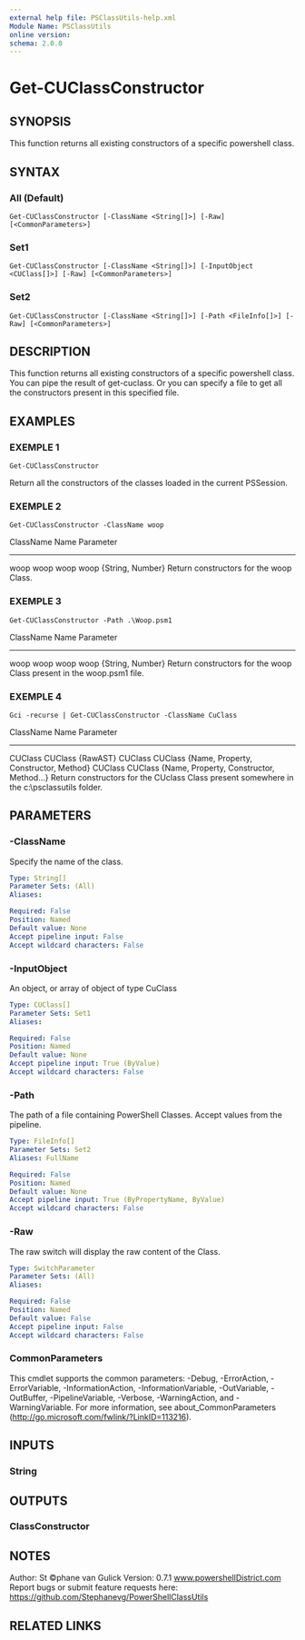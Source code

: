 ```yaml
---
external help file: PSClassUtils-help.xml
Module Name: PSClassUtils
online version:
schema: 2.0.0
---
```


# Get-CUClassConstructor

## SYNOPSIS
This function returns all existing constructors of a specific powershell class.

## SYNTAX

### All (Default)
```
Get-CUClassConstructor [-ClassName <String[]>] [-Raw] [<CommonParameters>]
```

### Set1
```
Get-CUClassConstructor [-ClassName <String[]>] [-InputObject <CUClass[]>] [-Raw] [<CommonParameters>]
```

### Set2
```
Get-CUClassConstructor [-ClassName <String[]>] [-Path <FileInfo[]>] [-Raw] [<CommonParameters>]
```

## DESCRIPTION
This function returns all existing constructors of a specific powershell class.
You can pipe the result of get-cuclass.
Or you can specify a file to get all the constructors present in this specified file.

## EXAMPLES

### EXEMPLE 1
```
Get-CUClassConstructor
```

Return all the constructors of the classes loaded in the current PSSession.

### EXEMPLE 2
```
Get-CUClassConstructor -ClassName woop
```

ClassName Name    Parameter
--------- ----    ---------
woop    woop
woop    woop       {String, Number}
Return constructors for the woop Class.

### EXEMPLE 3
```
Get-CUClassConstructor -Path .\Woop.psm1
```

ClassName Name    Parameter
--------- ----    ---------
woop    woop
woop    woop       {String, Number}
Return constructors for the woop Class present in the woop.psm1 file.

### EXEMPLE 4
```
Gci -recurse | Get-CUClassConstructor -ClassName CuClass
```

ClassName Name    Parameter
--------- ----    ---------
CUClass   CUClass {RawAST}
CUClass   CUClass {Name, Property, Constructor, Method}
CUClass   CUClass {Name, Property, Constructor, Method...}
Return constructors for the CUclass Class present somewhere in the c:\psclassutils folder.

## PARAMETERS

### -ClassName
Specify the name of the class.

```yaml
Type: String[]
Parameter Sets: (All)
Aliases:

Required: False
Position: Named
Default value: None
Accept pipeline input: False
Accept wildcard characters: False
```

### -InputObject
An object, or array of object of type CuClass

```yaml
Type: CUClass[]
Parameter Sets: Set1
Aliases:

Required: False
Position: Named
Default value: None
Accept pipeline input: True (ByValue)
Accept wildcard characters: False
```

### -Path
The path of a file containing PowerShell Classes.
Accept values from the pipeline.

```yaml
Type: FileInfo[]
Parameter Sets: Set2
Aliases: FullName

Required: False
Position: Named
Default value: None
Accept pipeline input: True (ByPropertyName, ByValue)
Accept wildcard characters: False
```

### -Raw
The raw switch will display the raw content of the Class.

```yaml
Type: SwitchParameter
Parameter Sets: (All)
Aliases:

Required: False
Position: Named
Default value: False
Accept pipeline input: False
Accept wildcard characters: False
```

### CommonParameters
This cmdlet supports the common parameters: -Debug, -ErrorAction, -ErrorVariable, -InformationAction, -InformationVariable, -OutVariable, -OutBuffer, -PipelineVariable, -Verbose, -WarningAction, and -WarningVariable.
For more information, see about_CommonParameters (http://go.microsoft.com/fwlink/?LinkID=113216).

## INPUTS

### String
## OUTPUTS

### ClassConstructor
## NOTES
Author: St ©phane van Gulick
Version: 0.7.1
www.powershellDistrict.com
Report bugs or submit feature requests here:
https://github.com/Stephanevg/PowerShellClassUtils

## RELATED LINKS
